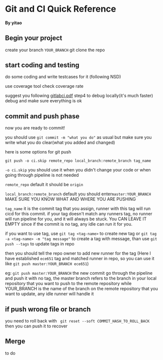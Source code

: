 Git and CI Quick Reference
======================================
#### By yitao
## Begin your project

create your branch ```YOUR_BRANCH```
git clone the repo

## start coding and testing
do some coding and write testcases for it (following NSD)

use coverage tool check coverage rate

suggest you following [gitlabci.pdf](https://gitlab.oit.duke.edu/ys386/ece651-sp23-team8-riskgame/-/blob/main/gitlabci.pdf) step4 to debug locally(it's much faster)
debug and make sure everything is ok

## commit and push phase
now you are ready to commit!

you should use ```git commit -m "what you do"```  as usual
but make sure you write what you do clear(what you added and changed)

here is some options for git push

```git push -o ci.skip remote_repo local_branch:remote_branch tag_name```

```-o ci.skip``` you should use it when you didn't change your code
or when going through pipeline is not needed

```remote_repo``` default it should be ```origin```

```local_branch:remote_branch``` default you should enter```master:YOUR_BRANCH```
MAKE SURE YOU KNOW WHAT AND WHERE YOU ARE PUSHING

```tag_name``` it is the commit tag that you assign, runner with this 
tag will run cicd for this commit.
if your tag doesn't match any runners tag, no runner will run pipeline 
for you, and it will always be  stuck. You CAN LEAVE IT EMPTY since if the 
commit is no tag, any idle can run it for you. 

if you want to use tag, use ```git tag <tag-name>``` to create new tag
or ```git tag -a <tag-name> -m "tag message"``` to create a tag with
message, than use ```git push --tags``` to update tags in repo

then you should tell the repo owner to add new runner for the tag
(Here I have established ```ece651``` tag and matched runner in repo,
so you can use it like ```git push master:YOUR_BRANCH ece651```)

eg:
```git push master:YOUR_BRANCH``` the new commit go through the pipeline
and push it with no tag, the master branch refers to the branch in your 
local repository that you want to push to the remote repository
while YOUR_BRANCH is the name of the branch on the remote repository
that you want to update, any idle runner will handle it

## if push wrong file or branch
you need to roll back with ``` git reset --soft COMMIT_HASH_TO_ROLL_BACK```
then you can push it to recover

## Merge
to do


